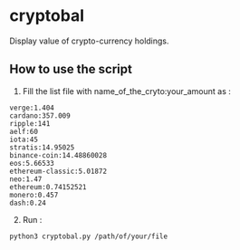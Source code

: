 # cryptobal

Display value of crypto-currency holdings.

## How to use the script

1) Fill the list file with name_of_the_cryto:your_amount as :

~~~
verge:1.404
cardano:357.009
ripple:141
aelf:60
iota:45
stratis:14.95025
binance-coin:14.48860028
eos:5.66533
ethereum-classic:5.01872
neo:1.47
ethereum:0.74152521
monero:0.457
dash:0.24
~~~

2) Run :

~~~
python3 cryptobal.py /path/of/your/file
~~~
